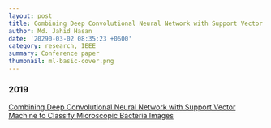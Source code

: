 ```yaml
---
layout: post
title: Combining Deep Convolutional Neural Network with Support Vector Machine to Classify Microscopic Bacteria Images(IEEE)
author: Md. Jahid Hasan
date: '20290-03-02 08:35:23 +0600'
category: research, IEEE
summary: Conference paper
thumbnail: ml-basic-cover.png
---
```


### 2019
[Combining Deep Convolutional Neural Network with Support Vector Machine to Classify Microscopic Bacteria Images](https://jahidme.github.io/research/ieee/paper2019-1/)
